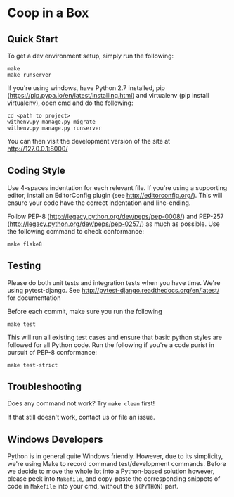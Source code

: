Coop in a Box
==============

## Quick Start
To get a dev environment setup, simply run the following:

```
make
make runserver
```

If you're using windows, have Python 2.7 installed, pip (https://pip.pypa.io/en/latest/installing.html) and virtualenv (pip install virtualenv), open cmd and do the following:
```
cd <path to project>
withenv.py manage.py migrate
withenv.py manage.py runserver
```

You can then visit the development version of the site at http://127.0.0.1:8000/

## Coding Style
Use 4-spaces indentation for each relevant file.  If you're using a supporting editor, install an EditorConfig plugin (see http://editorconfig.org/).  This will ensure your code have the correct indentation and line-ending.

Follow PEP-8 (http://legacy.python.org/dev/peps/pep-0008/) and PEP-257 (http://legacy.python.org/dev/peps/pep-0257/) as much as possible.  Use the following command to check conformance:

```
make flake8
```

## Testing
Please do both unit tests and integration tests when you have time.  We're using pytest-django. See http://pytest-django.readthedocs.org/en/latest/ for documentation

Before each commit, make sure you run the following

```
make test
```

This will run all existing test cases and ensure that basic python styles are followed for all Python code.  Run the following if you're a code purist in pursuit of PEP-8 conformance:

```
make test-strict
```

## Troubleshooting
Does any command not work?  Try `make clean` first!

If that still doesn't work, contact us or file an issue.

## Windows Developers
Python is in general quite Windows friendly. However, due to its simplicity, we're using Make to record command test/development commands.  Before we decide to move the whole lot into a Python-based solution however, please peek into `Makefile`, and copy-paste the corresponding snippets of code in `Makefile` into your cmd, without the `$(PYTHON)` part.
